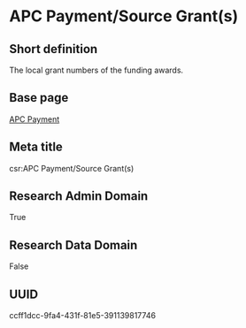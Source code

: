 # APC Payment/Source Grant(s)
## Short definition
The local grant numbers of the funding awards.
## Base page
[APC Payment](https://github.com/EuroCRIS/CASRAI-Dictionairies/blob/main/Objects/APC%20Payment.md)
## Meta title
csr:APC Payment/Source Grant(s)
## Research Admin Domain
True
## Research Data Domain
False
## UUID
ccff1dcc-9fa4-431f-81e5-391139817746
